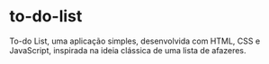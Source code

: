 # to-do-list
To-do List, uma aplicação simples, desenvolvida com HTML, CSS e JavaScript, inspirada na ideia clássica de uma lista de afazeres.
